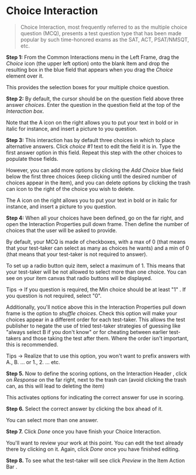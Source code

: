 # Choice Interaction #

>Choice Interaction, most frequently referred to as the multiple choice question (MCQ), presents a test question type that has been made popular by such time-honored exams as the SAT, ACT, PSAT/NMSQT, etc. 

<!--I would suggest another rubric: like "In which case use it" that clearly explain to the user in which case this interaction would be convenient"--> 


**Step 1:** From the Common Interactions menu in the Left Frame, drag the *Choice* icon (the upper left option) onto the blank Item and drop the resulting box in the blue field that appears when you drag the *Choice* element over it.

This provides the selection boxes for your multiple choice question. 
<!-- What do you mean by "selection boxes?" --> 


**Step 2:** By default, the cursor should be on the question field above three answer *choices*.  <!-- I think it would be clearer to not "mix" the steps. So in step 2 only, I would rather place everything that concerns the text --> 
Enter the question in the question field at the top of the *Interaction box*. <!-- this is not in the item level -->

Note that the A icon on the right <!-- not left :-) --> allows you to put your text in bold or in italic for instance, and insert a picture to you question.  

**Step 3:** This interaction has by default three choices in which to place alternative answers. Click *choice #1* text to edit the field it is in. Type the first answer option in this field. Repeat this step with the other choices to populate those fields.

However, you can add more options by clicking the *Add Choice* blue field below the first three choices (keep clicking until the desired number of choices appear in the item), and you can delete options by clicking the trash can icon to the right of the choice you wish to delete. 

<!-- ""You'll note that the same style icon exists within the Properties Panel on the far right."" I not fully understand what you mean by this? -->

The A icon on the right allows you to put your text in bold or in italic for instance, and insert a picture to you question.  


**Step 4:** When all your choices have been defined, go on the far right, and open the Interaction Properties pull down frame. Then define the number of choices <!-- ""Items is confusing --> that the user will be asked to provide.

By default, your MCQ is made of checkboxes, with a max of 0 (that means that your test-taker can select as many as choices he wants) and a min of 0 (that means that your test-taker is not required to answer). 

To set up a radio button quiz item, select a maximum of 1. This means that your test-taker will be not allowed to select more than one choice.
You can see on your item canvas that radio buttons will be displayed.

Tips -> If you question is required, the Min choice should be at least "1" . If you question is not required, select "0". 

Additionally, you'll notice above this in the Interaction Properties pull down frame is the option to *shuffle choices*.  Check this option will make your choices appear in a different order for each test-taker. This allows the test publisher to negate the use of tried test-taker strategies of guessing like "always select B if you don't know" or for cheating between earlier test-takers and those taking the test after them. Where the order isn't important, this is recommended. 

Tips -> Realize that to use this option, you won't want to prefix answers with A., B. … or 1., 2. … etc.


**Step 5.** Now to define the scoring options, on the Interaction Header  <!-- rater than Item header--> , click on *Response* on the far right, next to the trash can (avoid clicking the trash can, as this will lead to deleting the item) <!-- I'm afraid that if we speak about the trash can, this will put the user's focus on that point and lead to unwanted deletion ....-->

This activates options for indicating the correct answer for use in scoring.


**Step 6.** Select the correct answer by clicking the box ahead of it.

You can select more than one answer.  <!-- not always, if the question is made of radio button.-->


 <!-- This explanation is for more advanced users:
 
 **Step 7.** Click anywhere outside the Work Space. This will produce in the Properties Panel (to the right) a check box that can be set if the interaction is to be time dependent (completed within a certain interval) by the test-taker. Check if this is the case.

Time dependence is useful for limiting the time in which a test-taker has to get through interactions within the examination. This will be covered in greater detail in Deliveries. -->


**Step 7.** Click *Done* once you have finish your Choice Interaction.


You'll want to review your work at this point. You can edit the text already there by clicking on it. Again, click *Done* once you have finished editing.


**Step 8.** To see what the test-taker will see click *Preview* in the Item Action Bar .

